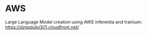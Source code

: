 # AWS
Large Language Model creation using AWS inferentia and trainium: https://dzgsdulpi3j7i.cloudfront.net/
